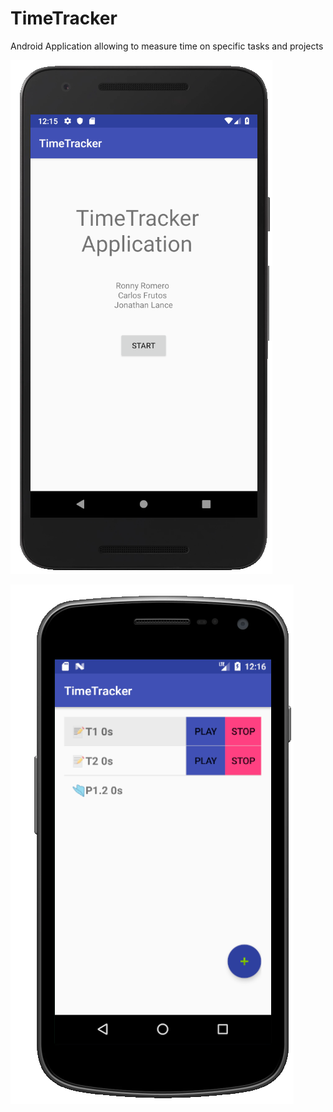 # TimeTracker
Android Application allowing to measure time on specific tasks and projects

![Splash Screen](Time1.PNG)

![Menu](Time2.PNG)
